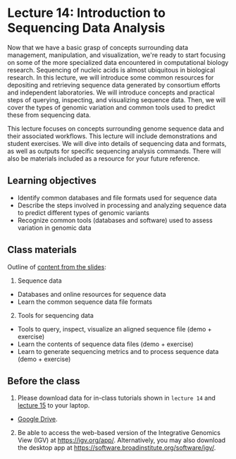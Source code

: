 # Lecture 14: Introduction to Sequencing Data Analysis

Now that we have a basic grasp of concepts surrounding data management, manipulation, and visualization, we're ready to start focusing on some of the more specialized data encountered in computational biology research. Sequencing of nucleic acids is almost ubiquitous in biological research. In this lecture, we will introduce some common resources for depositing and retrieving sequence data generated by consortium efforts and independent laboratories. We will introduce concepts and practical steps of querying, inspecting, and visualizing sequence data. Then, we will cover the types of genomic variation and common tools used to predict these from sequencing data.

This lecture focuses on concepts surrounding genome sequence data and their associated workflows. This lecture will include demonstrations and student exercises. We will dive into details of sequencing data and formats, as well as outputs for specific sequencing analysis commands. There will also be materials included as a resource for your future reference.

## Learning objectives

- Identify common databases and file formats used for sequence data
- Describe the steps involved in processing and analyzing sequence data to predict different types of genomic variants
- Recognize common tools (databases and software) used to assess variation in genomic data

## Class materials

Outline of [content from the slides](MCB536_lecture14_IntroSeqData.pdf):

1. Sequence data
- Databases and online resources for sequence data
- Learn the common sequence data file formats

2. Tools for sequencing data
- Tools to query, inspect, visualize an aligned sequence file (demo + exercise)
- Learn the contents of sequence data files (demo + exercise)
- Learn to generate sequencing metrics and to process sequence data (demo + exercise)

## Before the class

1. Please download data for in-class tutorials shown in `lecture 14` and [lecture 15](../lecture15/) to your laptop.  

- [Google Drive](https://drive.google.com/drive/folders/13jM29nhzELyThKQXl27MrRXxbziVunQr?usp=sharing). 


2. Be able to access the web-based version of the Integrative Genomics View (IGV) at https://igv.org/app/. Alternatively, you may also download the desktop app at https://software.broadinstitute.org/software/igv/.
